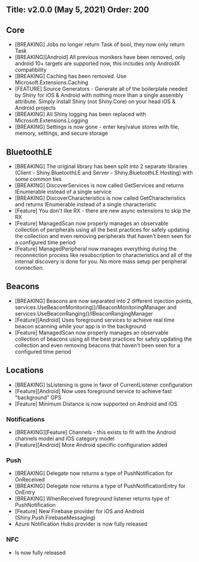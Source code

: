 Title: v2.0.0 (May 5, 2021)
Order: 200
---

## Core
* [BREAKING] Jobs no longer return Task of bool, they now only return Task
* [BREAKING][Android] All previous monikers have been removed, only android 10+ targets are supported now, this includes only AndroidX compatibility
* [BREAKING] Caching has been removed.  Use Microsoft.Extensions.Caching
* [FEATURE] Source Generators - Generate all of the boilerplate needed by Shiny for iOS & Android with nothing more than a single assembly attribute. Simply install Shiny (not Shiny.Core) on your head iOS & Android projects
* [BREAKING] All Shiny logging has been replaced with Microsoft.Extensions.Logging
* [BREAKING] Settings is now gone - enter key/value stores with file, memory, settings, and secure storage

## BluetoothLE
* [BREAKING] The original library has been split into 2 separate libraries (Client - Shiny.BluetoothLE and Server - Shiny.BluetoothLE.Hosting) with some common ties
* [BREAKING] DiscoverServices is now called GetServices and returns IEnumerable instead of a single service
* [BREAKING] DiscoverCharacteristics is now called GetCharacteristics and returns IEnumerable instead of a single characteristic
* [Feature] You don't like RX - there are new async extensions to skip the RX
* [Feature] ManagedScan now properly manages an observable collection of peripherals using all the best practices for safely updating the collection and even removing peripherals that haven't been seen for a configured time period
* [Feature] ManagedPeripheral now manages everything during the reconnection process like resubscription to characteristics and all of the internal discovery is done for you.  No more mass setup per peripheral connection.

## Beacons
* [BREAKING] Beacons are now separated into 2 different injection points, services.UseBeaconMonitoring()/IBeaconMonitoringManager and services.UseBeaconRanging()/IBeaconRangingManager
* [Feature][Android] Uses foreground services to achieve real time beacon scanning while your app is in the background
* [Feature] ManagedScan now properly manages an observable collection of beacons using all the best practices for safely updating the collection and even removing beacons that haven't been seen for a configured time period 

## Locations
* [BREAKING] IsListening is gone in favor of CurrentListener configuration
* [Feature][Android] Now uses foreground service to achieve fast "background" GPS
* [Feature] Minimum Distance is now supported on Android and iOS

### Notifications
* [BREAKING][Feature] Channels - this exists to fit with the Android channels model and iOS category model
* [Feature][Android] More Android specific configuration added

### Push
* [BREAKING] Delegate now returns a type of PushNotification for OnReceived
* [BREAKING] Delegate now returns a type of PushNotificationEntry for OnEntry
* [BREAKING] WhenReceived foreground listener returns type of PushNotification
* [Feature] New Firebase provider for iOS and Android (Shiny.Push.FirebaseMessaging)
* Azure Notification Hubs provider is now fully released

### NFC
* Is now fully released